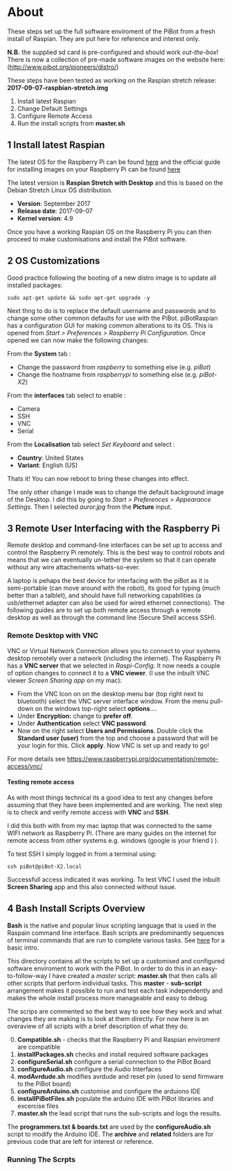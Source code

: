 # About 
These steps set up the full software enviroment of the PiBot from a fresh install of Raspian. They are put here for reference and interest only. 

**N.B.** the supplied sd card is pre-configured and should work *out-the-box*! There is now a collection of pre-made software images on the website here: (http://www.pibot.org/pioneers/distro/)

These steps have been tested as working on the Raspian stretch release: **2017-09-07-raspbian-stretch.img**

1. Install latest Raspian 
2. Change Default Settings 
3. Configure Remote Access
4. Run the install scripts from **master.sh**

## 1 Install latest Raspian

The latest OS for the Raspberry Pi can be found [here](https://www.raspberrypi.org/downloads/raspbian/) and the official guide for installing images on your Raspberry Pi can be found [here](https://www.raspberrypi.org/documentation/installation/installing-images/)

The latest version is **Raspian Stretch with Desktop** and this is based on the Debian Stretch Linux OS distribution. 

- **Version**: September 2017
- **Release date**: 2017-09-07
- **Kernel version**: 4.9

Once you have a working Raspian OS on the Raspberry Pi you can then proceed to make customisations and install the PiBot software. 

## 2 OS Customizations

Good practice following the booting of a new distro image is to update all installed packages:
```
sudo apt-get update && sudo apt-get upgrade -y 
```
Next thng to do is to replace the default username and passwords and to change some other common defaults for use with the PiBot. piBotRaspian has a configuration GUI for making common alterations to its OS.  This is opened from  *Start > Preferences > Raspberry Pi Configuration*.
Once opened we can now make the following changes: 

From the **System** tab :
- Change the password from *raspberry* to something else (e.g. *piBot*)
- Change the hostname from *raspberrypi* to something else (e.g. *piBot-X2*)

From the **interfaces** tab select to enable :
- Camera
- SSH
- VNC
- Serial 

From the **Localisation** tab select *Set Keyboard* and select :
- **Country**: United States
- **Variant**: English (US)

Thats it! You can now reboot to bring these changes into effect.

The only other change I made was to change the default background image of the Desktop. I did this by going to  *Start > Preferences > Appearance Settings*.  Then I selected *auror.jpg* from the **Picture** input. 


## 3 Remote User Interfacing with the Raspberry Pi 

Remote desktop and command-line interfaces can be set up to access and control the Raspberry Pi remotely. This is the best way to control robots and means that we can eventually un-tether the system so that it can operate without any wire attachements whats-so-ever.

A laptop is pehaps the best device for interfacing with the piBot as it is semi-portable (can move around with the robot), its good for typing (much better than a talblet), and should have full networking capabilities (a usb/ethernet adapter can also be used for wired ethernet connections).  The following guides are to set up both remote access through a remote desktop as well as through the command line (Secure Shell access SSH).  

### Remote Desktop with VNC

VNC or Virtual Network Connection allows you to connect to your systems desktop remotely over a network (including the internet).  The Raspberry Pi has a **VNC server** that we selected in *Raspi-Config*. It now needs a couple of option changes to connect it to a **VNC viewer**.  (I use the inbuilt VNC viewer *Screen Sharing app* on my mac):

- From the VNC Icon on on the desktop menu bar (top right next to bluetooth) select the VNC server interface window. From the menu pull-down on the windows top-right select **options**.... 
- Under **Encryption:** change to **prefer off**.
- Under **Authentication** select **VNC password**.
- Now on the right select **Users and Permissions**.  Double click the **Standard user (user)** from the top and choose a password that will be your login for this.  Click **apply**.  Now VNC is set up and ready to go!

For more details see https://www.raspberrypi.org/documentation/remote-access/vnc/

#### Testing remote access 
As with most things technical its a good idea to test any changes before assuming that they have been implemented and are working.  The next step is to check and verify remote access with **VNC** and **SSH**.

I did this both with from my mac laptop that was connected to the same WIFI network as Raspberry Pi. (There are many guides on the internet for remote access from other systems e.g. windows (google is your friend ) ).

To test SSH I simply logged in from a terminal using:
```
ssh piBot@piBot-X2.local 
```
 Successfull access indicated it was working.  To test VNC I used the inbuilt **Screen Sharing** app and this also connected without issue. 

## 4 Bash Install Scripts Overview

**Bash** is the native and popular linux scripting language that is used in the Raspain command line interface.  Bash scripts  are predominantly sequences of terminal commands that are run to complete various tasks. See [here](https://ryanstutorials.net/bash-scripting-tutorial/bash-script.php) for a basic intro.  

This directory contains all the scripts to set up a customised and configured software enviroment to work with the PiBot. In order to do this in an easy-to-follow-way I have created a *master* script: **master.sh** that then calls all other scripts that perform individual tasks. This **master** - **sub-script** arrangement makes it possible to run and test each task independently and makes the whole install process more manageable and easy to debug. 

The scrips are commented so the best way to see how they work and what changes they are making is to look at them directly.  For now here is an overaview of all scripts with a brief description of what they do. 

0) **Compatible.sh** - checks that the Raspberry Pi and Raspian enviroment are compatible
1) **installPackages.sh** checks and install required software packages
2) **configureSerial.sh**	configure a serial connection to the PiBot Board
3) **configureAudio.sh** configure the Audio Interfaces
4) **modAvrdude.sh**	modifies avrdude and reset pin (used to send firmware to the PiBot board)
5) **configureArduino.sh** customise and configure the arduiono IDE
6) **installPiBotFiles.sh**	populate the arduino IDE with PiBot libraries and excercise files
7)  **master.sh**	the lead script that runs the sub-scripts and logs the results.

The **programmers.txt	& boards.txt** are used by the  **configureAudio.sh** script to modify the Arduino IDE. The **archive** and **related** folders are for previous code that are left for interest or reference.
### Running The Scrpts 
